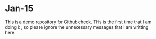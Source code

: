 # Jan-15
This is a demo repository for Github check.
This is the first time that I am doing it , so please ignore the unnecessary messages that I am writting here.
